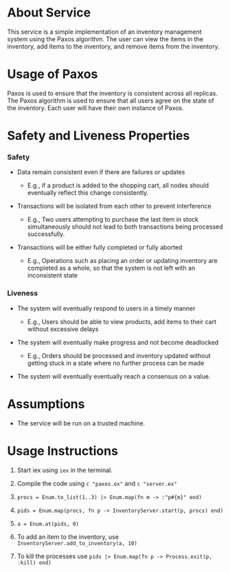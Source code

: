 # About Service #
This service is a simple implementation of an inventory management system using the Paxos algorithm.
The user can view the items in the inventory, add items to the inventory, and remove items from the inventory.

# Usage of Paxos #
Paxos is used to ensure that the inventory is consistent across all replicas. 
The Paxos algorithm is used to ensure that all users agree on the state of the inventory.
Each user will have their own instance of Paxos.

# Safety and Liveness Properties #
### Safety ###
* Data remain consistent even if there are failures or updates
  * E.g., if a product is added to the shopping cart, all nodes should eventually reflect this change consistently.

* Transactions will be isolated from each other to prevent interference
  * E.g., Two users attempting to purchase the last item in stock simultaneously should not lead to both transactions being processed successfully.

* Transactions will be either fully completed or fully aborted
  * E.g., Operations such as placing an order or updating inventory are completed as a whole, so that the system is not left with an inconsistent state

### Liveness ###
* The system will eventually respond to users in a timely manner
  * E.g., Users should be able to view products, add items to their cart without excessive delays

* The system will eventually make progress and not become deadlocked
  * E.g., Orders should be processed and inventory updated without getting stuck in a state where no further process can be made

* The system will eventually eventually reach a consensus on a value.

# Assumptions #
* The service will be run on a trusted machine.

# Usage Instructions #
1. Start iex using ```iex``` in the terminal.
2. Compile the code using ```c "paxos.ex"``` and ```c "server.ex"```
3. ```procs = Enum.to_list(1..3) |> Enum.map(fn m -> :"p#{m}" end)```
4. ```pids = Enum.map(procs, fn p -> InventoryServer.start(p, procs) end)```
5. ```a = Enum.at(pids, 0)```
6. To add an item to the inventory, use ```InventoryServer.add_to_inventory(a, 10)```

7. To kill the processes use ```pids |> Enum.map(fn p -> Process.exit(p, :kill) end)```